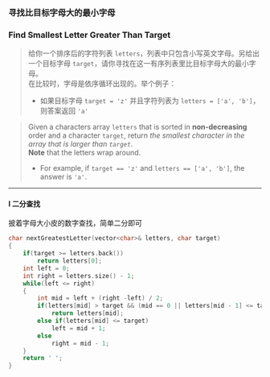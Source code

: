 ### 寻找比目标字母大的最小字母
### Find Smallest Letter Greater Than Target

> 给你一个排序后的字符列表 `letters`，列表中只包含小写英文字母。另给出一个目标字母 `target`，请你寻找在这一有序列表里比目标字母大的最小字母。  
> 在比较时，字母是依序循环出现的。举个例子：  
> - 如果目标字母 `target = 'z'` 并且字符列表为 `letters = ['a', 'b']`，则答案返回 `'a'`  

> Given a characters array `letters` that is sorted in **non-decreasing** order and a character `target`, return *the smallest character in the array that is larger than `target`*.  
> **Note** that the letters wrap around.  
> - For example, if `target == 'z'` and `letters == ['a', 'b']`, the answer is `'a'`.  

----------

#### I 二分查找

披着字母大小皮的数字查找，简单二分即可  

```cpp
char nextGreatestLetter(vector<char>& letters, char target) 
{
    if(target >= letters.back())
        return letters[0];
    int left = 0;
    int right = letters.size() - 1;
    while(left <= right)
    {
        int mid = left + (right -left) / 2;
        if(letters[mid] > target && (mid == 0 || letters[mid - 1] <= target))
            return letters[mid];
        else if(letters[mid] <= target)
            left = mid + 1;
        else
            right = mid - 1;
    }
    return ' ';
}
```
